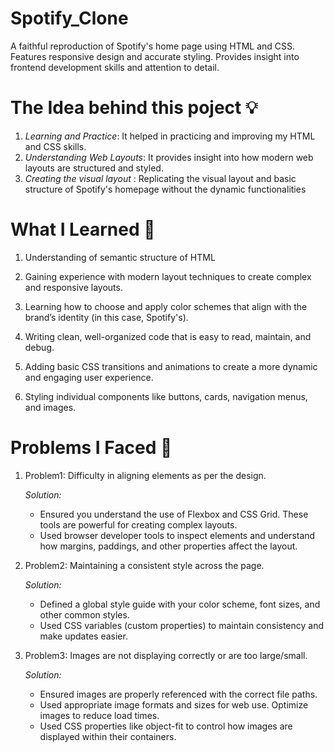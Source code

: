 # Spotify_Clone
A faithful reproduction of Spotify's home page using HTML and CSS. Features responsive design and accurate styling. Provides insight into frontend development skills and attention to detail.

# The Idea behind this poject 💡
1. *Learning and Practice*: It helped in practicing and improving  my HTML and CSS skills.
3. *Understanding Web Layouts*: It provides insight into how modern web layouts are structured and styled.
4. *Creating the visual layout* : Replicating the visual layout and basic structure of Spotify's homepage without the dynamic functionalities

# What I Learned 🧠
1. Understanding of semantic structure of HTML

2. Gaining experience with modern layout techniques to create complex and responsive layouts.

3. Learning how to choose and apply color schemes that align with the brand’s identity (in this case, Spotify's).

4. Writing clean, well-organized code that is easy to read, maintain, and debug.

5. Adding basic CSS transitions and animations to create a more dynamic and engaging user experience.

6. Styling individual components like buttons, cards, navigation menus, and images.

# Problems I Faced 🫤
1. Problem1: Difficulty in aligning elements as per the design.
   
   *Solution:*
     - Ensured you understand the use of Flexbox and CSS Grid. These tools are powerful for creating complex layouts.
     - Used browser developer tools to inspect elements and understand how margins, paddings, and other properties affect the layout.

   
3. Problem2: Maintaining a consistent style across the page.
   
   *Solution:*
     - Defined a global style guide with your color scheme, font sizes, and other common styles.
     - Used CSS variables (custom properties) to maintain consistency and make updates easier.


4. Problem3: Images are not displaying correctly or are too large/small.

   *Solution:*
     - Ensured images are properly referenced with the correct file paths.
     - Used appropriate image formats and sizes for web use. Optimize images to reduce load times.
     - Used CSS properties like object-fit to control how images are displayed within their containers.











